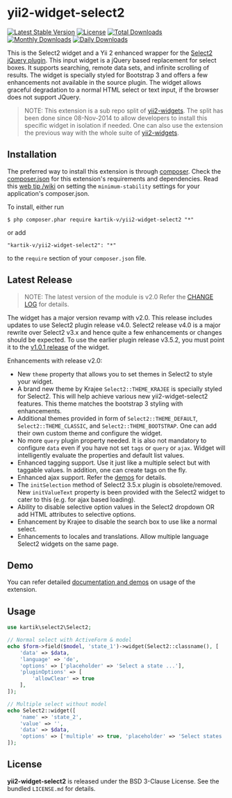 yii2-widget-select2
===================

[![Latest Stable Version](https://poser.pugx.org/kartik-v/yii2-widget-select2/v/stable)](https://packagist.org/packages/kartik-v/yii2-widget-select2)
[![License](https://poser.pugx.org/kartik-v/yii2-widget-select2/license)](https://packagist.org/packages/kartik-v/yii2-widget-select2)
[![Total Downloads](https://poser.pugx.org/kartik-v/yii2-widget-select2/downloads)](https://packagist.org/packages/kartik-v/yii2-widget-select2)
[![Monthly Downloads](https://poser.pugx.org/kartik-v/yii2-widget-select2/d/monthly)](https://packagist.org/packages/kartik-v/yii2-widget-select2)
[![Daily Downloads](https://poser.pugx.org/kartik-v/yii2-widget-select2/d/daily)](https://packagist.org/packages/kartik-v/yii2-widget-select2)

This is the Select2 widget and a Yii 2 enhanced wrapper for the [Select2 jQuery plugin](http://ivaynberg.github.io/select2). This input widget is a jQuery based replacement for select boxes. It supports searching, remote data sets, and infinite scrolling of results. The widget is specially styled for Bootstrap 3 and offers a few enhancements not available in the source plugin. The widget allows graceful degradation to a normal HTML select or text input, if the browser does not support JQuery.

> NOTE: This extension is a sub repo split of [yii2-widgets](https://github.com/kartik-v/yii2-widgets). The split has been done since 08-Nov-2014 to allow developers to install this specific widget in isolation if needed. One can also use the extension the previous way with the whole suite of [yii2-widgets](http://demos.krajee.com/widgets).

## Installation

The preferred way to install this extension is through [composer](http://getcomposer.org/download/). Check the [composer.json](https://github.com/kartik-v/yii2-widget-select2/blob/master/composer.json) for this extension's requirements and dependencies. Read this [web tip /wiki](http://webtips.krajee.com/setting-composer-minimum-stability-application/) on setting the `minimum-stability` settings for your application's composer.json.

To install, either run

```
$ php composer.phar require kartik-v/yii2-widget-select2 "*"
```

or add

```
"kartik-v/yii2-widget-select2": "*"
```

to the ```require``` section of your `composer.json` file.

## Latest Release

> NOTE: The latest version of the module is v2.0 Refer the [CHANGE LOG](https://github.com/kartik-v/yii2-widget-select2/blob/master/CHANGE.md) for details.

The widget has a major version revamp with v2.0. This release includes updates to use Select2 plugin release v4.0. Select2 release v4.0 is a major rewrite over Select2 v3.x and hence quite a few enhancements or changes should be expected. To use the earlier plugin release v3.5.2, you must point it to the [v1.0.1 release](https://github.com/kartik-v/yii2-widget-select2/releases/tag/v1.0.1) of the widget.

Enhancements with release v2.0:

- New `theme` property that allows you to set themes in Select2 to style your widget.
- A brand new theme by Krajee `Select2::THEME_KRAJEE` is specially styled for Select2. This will help achieve various new yii2-widget-select2 features. This theme matches the bootstrap 3 styling with enhancements.
- Additional themes provided in form of `Select2::THEME_DEFAULT`, `Select2::THEME_CLASSIC`, and `Select2::THEME_BOOTSTRAP`. One can add their own custom theme and configure the widget.
- No more `query` plugin property needed. It is also not mandatory to configure `data` even if you have not set `tags` or `query` or `ajax`. Widget will intelligently evaluate the properties and default list values.
- Enhanced tagging support. Use it just like a multiple select but with taggable values. In addition, one can create tags on the fly.
- Enhanced ajax support. Refer the [demos](http://demos.krajee.com/widget-details/select2) for details.
- The `initSelection` method of Select2 3.5.x plugin is obsolete/removed. New `initValueText` property is been provided with the Select2 widget to cater to this (e.g. for ajax based loading).
- Ability to disable selective option values in the Select2 dropdown OR add HTML attributes to selective options.
- Enhancement by Krajee to disable the search box to use like a normal select.
- Enhancements to locales and translations. Allow multiple language Select2 widgets on the same page.

## Demo

You can refer detailed [documentation and demos](http://demos.krajee.com/widget-details/select2) on usage of the extension.

## Usage

```php
use kartik\select2\Select2;

// Normal select with ActiveForm & model
echo $form->field($model, 'state_1')->widget(Select2::classname(), [
    'data' => $data,
    'language' => 'de',
    'options' => ['placeholder' => 'Select a state ...'],
    'pluginOptions' => [
        'allowClear' => true
    ],
]);

// Multiple select without model
echo Select2::widget([
    'name' => 'state_2',
    'value' => '',
    'data' => $data,
    'options' => ['multiple' => true, 'placeholder' => 'Select states ...']
]);
```

## License

**yii2-widget-select2** is released under the BSD 3-Clause License. See the bundled `LICENSE.md` for details.